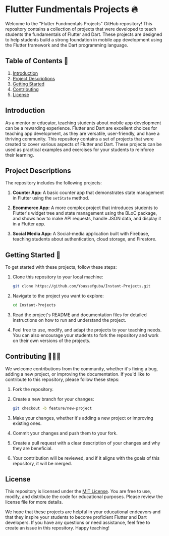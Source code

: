 # Flutter Fundmentals Projects 🔥

Welcome to the "Flutter Fundmentals Projects" GitHub repository! This repository contains a collection of projects that were developed to teach students the fundamentals of Flutter and Dart. These projects are designed to help students build a strong foundation in mobile app development using the Flutter framework and the Dart programming language.

## Table of Contents 📄

1. [Introduction](#introduction)
2. [Project Descriptions](#project-descriptions)
3. [Getting Started](#getting-started)
4. [Contributing](#contributing)
5. [License](#license)

## Introduction

As a mentor or educator, teaching students about mobile app development can be a rewarding experience. Flutter and Dart are excellent choices for teaching app development, as they are versatile, user-friendly, and have a thriving community. This repository contains a set of projects that were created to cover various aspects of Flutter and Dart. These projects can be used as practical examples and exercises for your students to reinforce their learning.

## Project Descriptions

The repository includes the following projects:

1. **Counter App:** A basic counter app that demonstrates state management in Flutter using the `setState` method.

2. **Ecommerce App:** A more complex project that introduces students to Flutter's widget tree and state management using the BLoC package, and shows how to make API requests, handle JSON data, and display it in a Flutter app.

3. **Social Media App:** A Social-media application built with Firebase, teaching students about authentication, cloud storage, and Firestore.

## Getting Started 🚀

To get started with these projects, follow these steps:

1. Clone this repository to your local machine:

   ```bash
   git clone https://github.com/Youssefguba/Instant-Projects.git
   ```

2. Navigate to the project you want to explore:

   ```bash
   cd Instant-Projects
   ```

3. Read the project's README and documentation files for detailed instructions on how to run and understand the project.

4. Feel free to use, modify, and adapt the projects to your teaching needs. You can also encourage your students to fork the repository and work on their own versions of the projects.

## Contributing 👨🏻‍💻

We welcome contributions from the community, whether it's fixing a bug, adding a new project, or improving the documentation. If you'd like to contribute to this repository, please follow these steps:

1. Fork the repository.

2. Create a new branch for your changes:

   ```bash
   git checkout -b feature/new-project
   ```

3. Make your changes, whether it's adding a new project or improving existing ones.

4. Commit your changes and push them to your fork.

5. Create a pull request with a clear description of your changes and why they are beneficial.

6. Your contribution will be reviewed, and if it aligns with the goals of this repository, it will be merged.

## License

This repository is licensed under the [MIT License](LICENSE). You are free to use, modify, and distribute the code for educational purposes. Please review the license file for more details.

We hope that these projects are helpful in your educational endeavors and that they inspire your students to become proficient Flutter and Dart developers. If you have any questions or need assistance, feel free to create an issue in this repository. Happy teaching!
